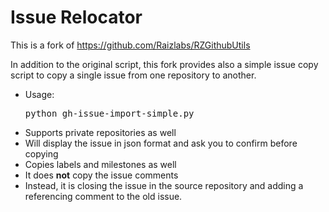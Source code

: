 Issue Relocator
=============

This is a fork of https://github.com/Raizlabs/RZGithubUtils

In addition to the original script, this fork provides also a simple issue copy script to copy a single issue from one repository to another.
* Usage: <pre>python gh-issue-import-simple.py</pre>
* Supports private repositories as well
* Will display the issue in json format and ask you to confirm before copying
* Copies labels and milestones as well
* It does **not** copy the issue comments
* Instead, it is closing the issue in the source repository and adding a referencing comment to the old issue.

